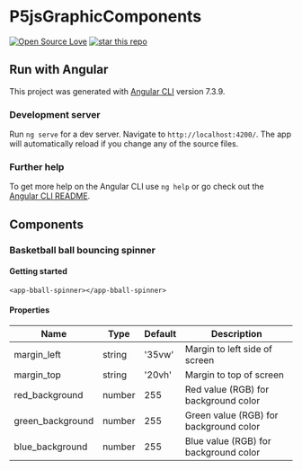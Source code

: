 # P5jsGraphicComponents

[![Open Source Love](https://badges.frapsoft.com/os/mit/mit.svg?v=102)](https://github.com/ellerbrock/open-source-badge/)
[![star this repo](http://githubbadges.com/star.svg?user=albact7&repo=p5js-graphic-components&style=flat)](https://github.com/albact7/p5js-graphic-components)

## Run with Angular
This project was generated with [Angular CLI](https://github.com/angular/angular-cli) version 7.3.9.

### Development server

Run `ng serve` for a dev server. Navigate to `http://localhost:4200/`. The app will automatically reload if you change any of the source files.

### Further help

To get more help on the Angular CLI use `ng help` or go check out the [Angular CLI README](https://github.com/angular/angular-cli/blob/master/README.md).

## Components

### Basketball ball bouncing spinner
#### Getting started
```
<app-bball-spinner></app-bball-spinner>
```
#### Properties

| Name             | Type   | Default | Description                            |
|------------------|--------|---------|----------------------------------------|
| margin_left      | string | '35vw'  | Margin to left side of screen          |
| margin_top       | string | '20vh'  | Margin to top of screen                |
| red_background   | number | 255     | Red value (RGB) for background color   |
| green_background | number | 255     | Green value (RGB) for background color |
| blue_background  | number | 255     | Blue value (RGB) for background color  |
